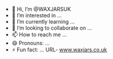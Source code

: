 - 👋 Hi, I’m @WAXJARSUK
- 👀 I’m interested in ...
- 🌱 I’m currently learning ...
- 💞️ I’m looking to collaborate on ...
- 📫 How to reach me ...
- 😄 Pronouns: ...
- ⚡ Fun fact: ...
  URL- www.waxjars.co.uk
<!---
WAXJARSUK/WAXJARSUK is a ✨ special ✨ repository because its `README.md` (this file) appears on your GitHub profile.
You can click the Preview link to take a look at your changes.
--->
